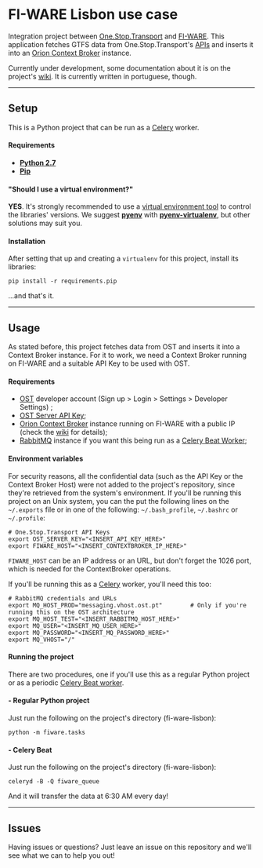 # FI-WARE Lisbon use case

Integration project between [One.Stop.Transport](https://ost.pt) and [FI-WARE](http://fi-ware.org). This application fetches GTFS data from One.Stop.Transport's [APIs](https://developer.ost.pt/api-explorer/) and inserts it into an [Orion Context Broker](http://catalogue.fi-ware.org/enablers/configuration-manager-orion-context-broker) instance.

Currently under development, some documentation about it is on the project's [wiki](https://git.tice.ipn.pt/rvitorino/fi-ware-lisbon/wikis/home). It is currently written in portuguese, though.

---

## Setup

This is a Python project that can be run as a [Celery](http://www.celeryproject.org/) worker.

#### Requirements

- **[Python 2.7](https://www.python.org/download/releases/2.7)**
- **[Pip](http://pip.readthedocs.org/en/latest/quickstart.html)**

#### "Should I use a virtual environment?"

**YES**. It's strongly recommended to use a [virtual environment tool](http://en.wikipedia.org/wiki/Virtual_environment_software) to control the libraries' versions. We suggest **[pyenv](https://github.com/yyuu/pyenv)** with **[pyenv-virtualenv](https://github.com/yyuu/pyenv-virtualenv)**, but other solutions may suit you.

#### Installation

After setting that up and creating a `virtualenv` for this project, install its libraries:

```
pip install -r requirements.pip
```

...and that's it.

---

## Usage

As stated before, this project fetches data from OST and inserts it into a Context Broker instance. For it to work, we need a Context Broker running on FI-WARE and a suitable API Key to be used with OST. 

#### Requirements

- [OST](https://www.ost.pt) developer account (Sign up > Login > Settings > Developer Settings) ;
- [OST Server API Key](https://github.com/OneStopTransport/OneStopTransport/wiki/Autenticac%CC%A7a%CC%83o-por-chave);
- [Orion Context Broker](http://catalogue.fi-ware.org/enablers/configuration-manager-orion-context-broker) instance running on FI-WARE with a public IP (check the [wiki](https://git.tice.ipn.pt/rvitorino/fi-ware-lisbon/wikis/home) for details);
- [RabbitMQ](http://www.rabbitmq.com/) instance if you want this being run as a [Celery Beat Worker](http://docs.celeryproject.org/en/latest/userguide/periodic-tasks.html);


#### Environment variables

For security reasons, all the confidential data (such as the API Key or the Context Broker Host) were not added to the project's repository, since they're retrieved from the system's environment. If you'll be running this project on an Unix system, you can the put the following lines on the `~/.exports` file or in one of the following: `~/.bash_profile`, `~/.bashrc` or `~/.profile`:

```
# One.Stop.Transport API Keys 
export OST_SERVER_KEY="<INSERT_API_KEY_HERE>"
export FIWARE_HOST="<INSERT_CONTEXTBROKER_IP_HERE>"
```

`FIWARE_HOST` can be an IP address or an URL, but don't forget the 1026 port, which is needed for the ContextBroker operations.

If you'll be running this as a [Celery](http://www.celeryproject.org/) worker, you'll need this too:
```
# RabbitMQ credentials and URLs
export MQ_HOST_PROD="messaging.vhost.ost.pt"		# Only if you're running this on the OST architecture
export MQ_HOST_TEST="<INSERT_RABBITMQ_HOST_HERE>"
export MQ_USER="<INSERT_MQ_USER_HERE>"
export MQ_PASSWORD="<INSERT_MQ_PASSWORD_HERE>"
export MQ_VHOST="/"
```

#### Running the project

There are two procedures, one if you'll use this as a regular Python project or as a periodic [Celery Beat worker](http://docs.celeryproject.org/en/latest/userguide/periodic-tasks.html).

#### - Regular Python project

Just run the following on the project's directory (fi-ware-lisbon):

```
python -m fiware.tasks
```

#### - Celery Beat 

Just run the following on the project's directory (fi-ware-lisbon):

```
celeryd -B -Q fiware_queue
```

And it will transfer the data at 6:30 AM every day!

---

## Issues

Having issues or questions? Just leave an issue on this repository and we'll see what we can to help you out!